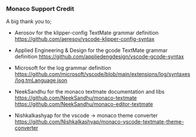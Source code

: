 ### Monaco Support Credit
A big thank you to;

- Aerosov for the klipper-config TextMate grammar definition
  https://github.com/aeresov/vscode-klipper-config-syntax

- Applied Engineering & Design for the gcode TextMate grammar definition
  https://github.com/appliedengdesign/vscode-gcode-syntax

- Microsoft for the log grammar definition
  https://github.com/microsoft/vscode/blob/main/extensions/log/syntaxes/log.tmLanguage.json

- NeekSandhu for the monaco textmate documentation and libs
  https://github.com/NeekSandhu/monaco-textmate
  https://github.com/NeekSandhu/monaco-editor-textmate

- Nishkalkashyap for the vscode -> monaco theme converter
  https://github.com/Nishkalkashyap/monaco-vscode-textmate-theme-converter
